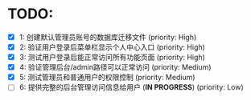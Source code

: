 # TODO:

- [x] 1: 创建默认管理员账号的数据库迁移文件 (priority: High)
- [x] 2: 验证用户登录后菜单栏显示个人中心入口 (priority: High)
- [x] 3: 测试用户登录后能正常访问所有功能页面 (priority: High)
- [x] 4: 验证管理后台/admin路径可以正常访问 (priority: Medium)
- [x] 5: 测试管理员和普通用户的权限控制 (priority: Medium)
- [ ] 6: 提供完整的后台管理访问信息给用户 (**IN PROGRESS**) (priority: Low)

